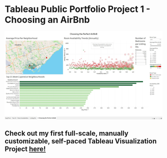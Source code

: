 # Tableau Public Portfolio Project 1 - Choosing an AirBnb <h/>
![Dashboard Preview](https://github.com/ZeroOneKaran/Data-Analytics-Project-Workbook/blob/main/Dashboard.jpg)
## Check out my first full-scale, manually customizable, self-paced Tableau Visualization Project [here!](https://public.tableau.com/views/PortfolioProject-ChoosinganAirBnB/Dashboard1?:language=en-US&:sid=&:redirect=auth&:display_count=n&:origin=viz_share_link)
